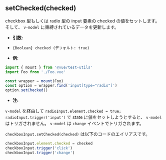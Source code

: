 ## setChecked(checked)

checkbox 型もしくは radio 型の input 要素の checked の値をセットします。そして、 `v-model` に束縛されているデータを更新します。

- **引数:**
- `{Boolean} checked (デフォルト: true)`

- **例:**

```js
import { mount } from '@vue/test-utils'
import Foo from './Foo.vue'

const wrapper = mount(Foo)
const option = wrapper.find('input[type="radio"]')
option.setChecked()
```

- **注:**

`v-model` を経由して `radioInput.element.checked = true; radioInput.trigger('input')` で state に値をセットしようとすると、 `v-model` はトリガされません。 `v-model` は `change` イベントでトリガされます。


`checkboxInput.setChecked(checked)` は以下のコードのエイリアスです。

```js
checkboxInput.element.checked = checked
checkboxInput.trigger('click')
checkboxInput.trigger('change')
```
